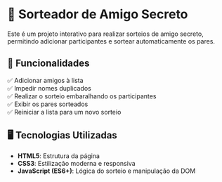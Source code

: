 # 🎁 Sorteador de Amigo Secreto

Este é um projeto interativo para realizar sorteios de amigo secreto, permitindo adicionar participantes e sortear automaticamente os pares.

## 🚀 Funcionalidades

✅ Adicionar amigos à lista  
✅ Impedir nomes duplicados  
✅ Realizar o sorteio embaralhando os participantes  
✅ Exibir os pares sorteados  
✅ Reiniciar a lista para um novo sorteio  

## 🖥️ Tecnologias Utilizadas

- **HTML5**: Estrutura da página  
- **CSS3**: Estilização moderna e responsiva  
- **JavaScript (ES6+)**: Lógica do sorteio e manipulação da DOM  
